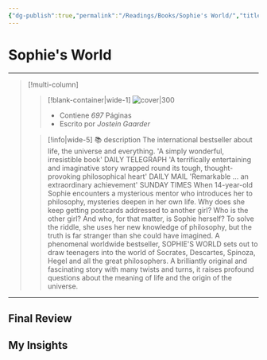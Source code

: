 ```yaml
---
{"dg-publish":true,"permalink":"/Readings/Books/Sophie's World/","title":"Sophie's World","tags":["NoteType/Book"],"created":"2023-09-28T16:26:31.395-05:00","updated":"2023-10-01T23:22:16.620-05:00"}
---
```



# Sophie's World
- - -
> [!multi-column]
> 
> > [!blank-container|wide-1]
> >  ![cover|300](http://books.google.com/books/content?id=J8nE3B5lD9AC&printsec=frontcover&img=1&zoom=1&edge=curl&source=gbs_api)
> >- Contiene *697* Páginas
> >- Escrito por *Jostein Gaarder*
> 
> > [!info|wide-5] 📚 description
> > The international bestseller about life, the universe and everything. 'A simply wonderful, irresistible book' DAILY TELEGRAPH 'A terrifically entertaining and imaginative story wrapped round its tough, thought-provoking philosophical heart' DAILY MAIL 'Remarkable ... an extraordinary achievement' SUNDAY TIMES When 14-year-old Sophie encounters a mysterious mentor who introduces her to philosophy, mysteries deepen in her own life. Why does she keep getting postcards addressed to another girl? Who is the other girl? And who, for that matter, is Sophie herself? To solve the riddle, she uses her new knowledge of philosophy, but the truth is far stranger than she could have imagined. A phenomenal worldwide bestseller, SOPHIE'S WORLD sets out to draw teenagers into the world of Socrates, Descartes, Spinoza, Hegel and all the great philosophers. A brilliantly original and fascinating story with many twists and turns, it raises profound questions about the meaning of life and the origin of the universe.
> 

- - -

## Final Review

## My Insights
